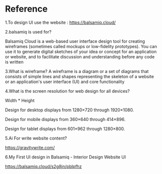 # Reference 

1.To design UI use the website : https://balsamiq.cloud/

2.balsamiq is used for?
   
Balsamiq Cloud is a web-based user interface design tool for creating wireframes (sometimes called mockups or low-fidelity prototypes). You can use it to generate 
digital sketches of your idea or concept for an application or website, and to facilitate discussion and understanding before any code is written
   
3.What is wireframe?
A wireframe is a diagram or a set of diagrams that consists of simple lines and shapes representing the skeleton of a website or an application's user interface (UI) and core functionality

4.What is the screen resolution for web design for all devices?

Width * Height

Design for desktop displays from 1280×720 through 1920×1080.

Design for mobile displays from 360×640 through 414×896.

Design for tablet displays from 601×962 through 1280×800.

5.Ai For write website content?

https://gravitywrite.com/

6.My First UI design in Balsamiq - Interior Design Website UI 

https://balsamiq.cloud/s2g8jn/pblpfhz
